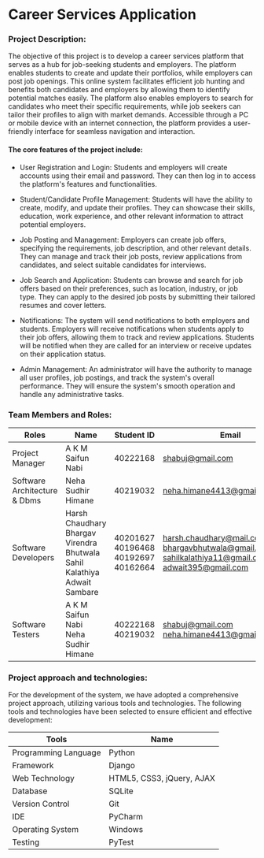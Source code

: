 # Career Services Application

### Project Description: 

The objective of this project is to develop a career services platform that serves as a hub for job-seeking students and employers. The platform enables students to create and update their portfolios, while employers can post job openings. This online system facilitates efficient job hunting and benefits both candidates and employers by allowing them to identify potential matches easily. The platform also enables employers to search for candidates who meet their specific requirements, while job seekers can tailor their profiles to align with market demands. Accessible through a PC or mobile device with an internet connection, the platform provides a user-friendly interface for seamless navigation and interaction.

#### The core features of the project include:

- User Registration and Login: Students and employers will create accounts using their email and password. They can then log in to access the platform's features and functionalities.

- Student/Candidate Profile Management: Students will have the ability to create, modify, and update their profiles. They can showcase their skills, education, work experience, and other relevant information to attract potential employers.

- Job Posting and Management: Employers can create job offers, specifying the requirements, job description, and other relevant details. They can manage and track their job posts, review applications from candidates, and select suitable candidates for interviews.

- Job Search and Application: Students can browse and search for job offers based on their preferences, such as location, industry, or job type. They can apply to the desired job posts by submitting their tailored resumes and cover letters.

- Notifications: The system will send notifications to both employers and students. Employers will receive notifications when students apply to their job offers, allowing them to track and review applications. Students will be notified when they are called for an interview or receive updates on their application status.

- Admin Management: An administrator will have the authority to manage all user profiles, job postings, and track the system's overall performance. They will ensure the system's smooth operation and handle any administrative tasks.

### Team Members and Roles:
| Roles | Name | Student ID | Email | Contact |
| ------- | ------- | ------- | ------- | ------- |
| Project Manager | A K M Saifun Nabi | 40222168 | shabuj@gmail.com | 5145180474 |
|Software Architecture & Dbms | Neha Sudhir Himane |40219032 | neha.himane4413@gmail.com | 4386805857 |
| Software Developers | Harsh Chaudhary <br/> Bhargav Virendra Bhutwala <br/> Sahil Kalathiya <br/> Adwait Sambare | 40201627 <br/> 40196468 <br/> 40192697 <br/> 40162664 | harsh.chaudhary@mail.concordia.ca <br/> bhargavbhutwala@gmail.com <br/> sahilkalathiya11@gmail.com <br/> adwait395@gmail.com | 4389285607 <br/> 5148157821 <br/> 4384581086 <br/> 4384596746 |
| Software Testers | A K M Saifun Nabi <br/>  Neha Sudhir Himane | 40222168 <br/> 40219032 | shabuj@gmail.com <br/> neha.himane4413@gmail.com | 5145180474 <br/> 4386805857 |



### Project approach and technologies:




For the development of the system, we have adopted a comprehensive project approach, utilizing various tools and technologies. The following tools and technologies have been selected to ensure efficient and effective development:

| Tools | Name | 
| ------- | ------- |
| Programming Language| Python |
| Framework| Django|
| Web Technology| HTML5, CSS3, jQuery, AJAX |
| Database| SQLite |
| Version Control| Git |
| IDE| PyCharm |
| Operating System| Windows |
| Testing| PyTest |






